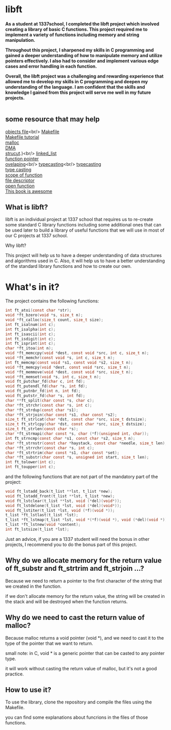 # libft




<h4>As a student at 1337school, I completed the libft project which involved creating a library of basic C functions. This project required me to implement a variety of functions including memory and string manipulation.

Throughout this project, I sharpened my skills in C programming and gained a deeper understanding of how to manipulate memory and utilize pointers effectively. I also had to consider and implement various edge cases and error handling in each function.

Overall, the libft project was a challenging and rewarding experience that allowed me to develop my skills in C programming and deepen my understanding of the language. I am confident that the skills and knowledge I gained from this project will serve me well in my future projects. <br/>
<br>
## some resource that may help

[objects file](https://stackoverflow.com/questions/7718299/whats-an-object-file-in-c#:~:text=An%20object%20file%20is%20just,debugging%20symbols%20and%20so%20forth.)<br/>
[Makefile](https://www.geeksforgeeks.org/how-to-use-make-utility-to-build-c-projects/) <br/>
[Makefile tutorial](https://makefiletutorial.com/)<br/>
[malloc](https://www.freecodecamp.org/news/malloc-in-c-dynamic-memory-allocation-in-c-explained/#:~:text=Malloc%20is%20used%20for%20dynamic,by%20value%20instead%20of%20reference.) <br/>
[DMA](https://www.geeksforgeeks.org/dynamic-memory-allocation-in-c-using-malloc-calloc-free-and-realloc/?ref=rp)<br/>
[strucut](https://www.w3schools.com/c/c_structs.php#:~:text=Structures%20(also%20called%20structs)%20are,%2C%20char%2C%20etc.).)<br/>
[linked_list](https://www.youtube.com/watch?v=92S4zgXN17o&list=PL2_aWCzGMAwI3W_JlcBbtYTwiQSsOTa6P)<br/>
[function pointer](https://www.geeksforgeeks.org/function-pointer-in-c/)<br/>
[ovelaping](https://cs50.stackexchange.com/questions/14615/memory-overlap-in-c#:~:text=If%20the%20memory%20segments%20coincide,and%20copying%20to%20address%200x8F.)<br/>
[typecasting](https://byjus.com/gate/type-casting-in-c/#:~:text=Type%20Casting%20is%20basically%20a,want%20the%20program%20to%20do.)<br/>
[typecasting](https://www.tutorialspoint.com/cprogramming/c_type_casting.htm)<br/>
[type casting](https://en.wikipedia.org/wiki/Type_conversion)<br/>
[scope of function](https://www.tutorialspoint.com/cprogramming/pdf/c_scope_rules.pdf)<br/>
[file descriptor](https://www.geeksforgeeks.org/input-output-system-calls-c-create-open-close-read-write/)<br/>
[open function](https://pubs.opengroup.org/onlinepubs/007904875/functions/open.html)<br/>
[This book is awesome](http://cslibrary.stanford.edu/101/EssentialC.pdf)<br/>


## What is libft?

<p> libft is an individual project at 1337 school that requires us to re-create some standard C library functions including some additional ones that can be used later to build a library of useful functions that we will use in most of our C projects at 1337 school. </p 

## Why libft?

<p> This project will help us to have a deeper understanding of data structures and algorithms used in C. Also, it will help us to have a better understanding of the standard library functions and how to create our own. </p>

# What's in it?

<p> The project contains the following functions: </p>

```c
int ft_atoi(const char *str);
void *ft_bzero(void *s, size_t n);
void *ft_calloc(size_t count, size_t size);
int ft_isalnum(int c);
int ft_isalpha(int c);
int ft_isascii(int c);
int ft_isdigit(int c);
int ft_isprint(int c);
char *ft_itoa(int n);
void *ft_memccpy(void *dest, const void *src, int c, size_t n);
void *ft_memchr(const void *s, int c, size_t n);
int ft_memcmp(const void *s1, const void *s2, size_t n);
void *ft_memcpy(void *dest, const void *src, size_t n);
void *ft_memmove(void *dest, const void *src, size_t n);
void *ft_memset(void *s, int c, size_t n);
void ft_putchar_fd(char c, int fd);
void ft_putendl_fd(char *s, int fd);
void ft_putnbr_fd(int n, int fd);
void ft_putstr_fd(char *s, int fd);
char **ft_split(char const *s, char c);
char *ft_strchr(const char *s, int c);
char *ft_strdup(const char *s1);
char *ft_strjoin(char const *s1, char const *s2);
size_t ft_strlcat(char *dst, const char *src, size_t dstsize);
size_t ft_strlcpy(char *dst, const char *src, size_t dstsize);
size_t ft_strlen(const char *s);
char *ft_strmapi(char const *s, char (*f)(unsigned int, char));
int ft_strncmp(const char *s1, const char *s2, size_t n);
char *ft_strnstr(const char *haystack, const char *needle, size_t len);
char *ft_strrchr(const char *s, int c);
char *ft_strtrim(char const *s1, char const *set);
char *ft_substr(char const *s, unsigned int start, size_t len);
int ft_tolower(int c);
int ft_toupper(int c);
```
and the following functions that are not part of the mandatory part of the project:
```c
void ft_lstadd_back(t_list **lst, t_list *new);
void ft_lstadd_front(t_list **lst, t_list *new);
void ft_lstclear(t_list **lst, void (*del)(void*));
void ft_lstdelone(t_list *lst, void (*del)(void*));
void ft_lstiter(t_list *lst, void (*f)(void *));
t_list *ft_lstlast(t_list *lst);
t_list *ft_lstmap(t_list *lst, void *(*f)(void *), void (*del)(void *));
t_list *ft_lstnew(void *content);
int ft_lstsize(t_list *lst);
```
<p> Just an advice, if you are a 1337 student will need the bonus in other projects, I recommend you to do the bonus part of this project. </p>

## Why do we allocate memory for the return value of ft_substr and ft_strtrim  and ft_strjoin ...?

<p> Because we need to return a pointer to the first character of the string that we created in the function.  </p>
<p> if we don't allocate memory for the return value, the string will be created in the stack and will be destroyed when the function returns. </p>

## Why do we need to cast the return value of malloc?

<p> Because malloc returns a void pointer (void *), and we need to cast it to the type of the pointer that we want to return. </p> 
<p> small note: in C, void * is a generic pointer that can be casted to any pointer type. </p>

<p> it will work without casting the return value of malloc, but it's not a good practice. </p>


## How to use it?

<p> To use the library, clone the repository and compile the files using the Makefile. </p>

<p> you can find some explanations about funcrions in the files of those functions. </p>
